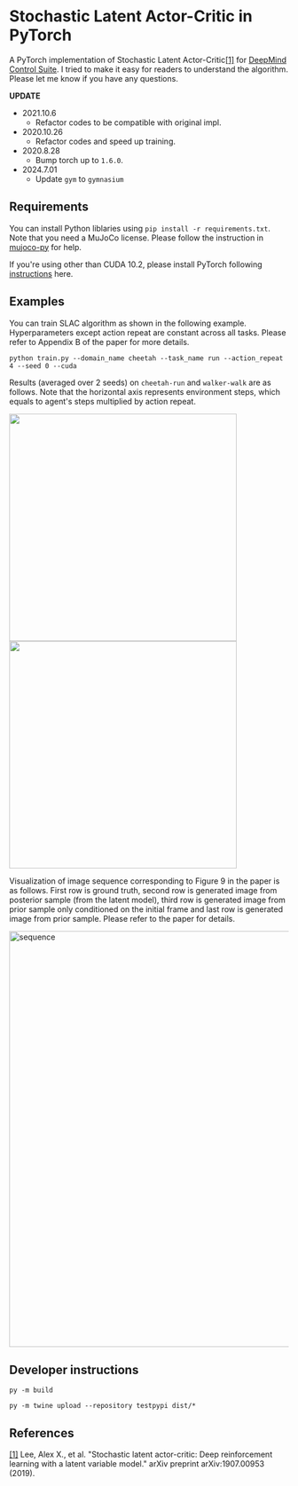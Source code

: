 # Stochastic Latent Actor-Critic in PyTorch
A PyTorch implementation of Stochastic Latent Actor-Critic[[1]](#references) for [DeepMind Control Suite](https://github.com/deepmind/dm_control). I tried to make it easy for readers to understand the algorithm. Please let me know if you have any questions.

**UPDATE**
- 2021.10.6
    - Refactor codes to be compatible with original impl.
- 2020.10.26
    - Refactor codes and speed up training.
- 2020.8.28
    - Bump torch up to `1.6.0`.
- 2024.7.01
    - Update `gym` to `gymnasium`

## Requirements
You can install Python liblaries using `pip install -r requirements.txt`. Note that you need a MuJoCo license. Please follow the instruction in [mujoco-py](https://github.com/openai/mujoco-py) for help.

If you're using other than CUDA 10.2, please install PyTorch following [instructions](https://pytorch.org/get-started/locally/) here.


## Examples
You can train SLAC algorithm as shown in the following example. Hyperparameters except action repeat are constant across all tasks. Please refer to Appendix B of the paper for more details.

```
python train.py --domain_name cheetah --task_name run --action_repeat 4 --seed 0 --cuda
```

Results (averaged over 2 seeds) on `cheetah-run` and `walker-walk` are as follows. Note that the horizontal axis represents environment steps, which equals to agent's steps multiplied by action repeat.

<img src="https://user-images.githubusercontent.com/37267851/136091614-bf36f6e2-991a-45d1-8b8e-8f22718dbbe3.png" width=410>  <img src="https://user-images.githubusercontent.com/37267851/136091624-1bfcf519-3697-4b1e-aad0-4b5211fc64e2.png" width=410>

Visualization of image sequence corresponding to Figure 9 in the paper is as follows. First row is ground truth, second row is generated image from posterior sample (from the latent model), third row is generated image from prior sample only conditioned on the initial frame and last row is generated image from prior sample. Please refer to the paper for details.

<img src="https://user-images.githubusercontent.com/37267851/69476615-6802a400-0e1f-11ea-919d-b7958413efab.png" title="sequence" width=750>


## Developer instructions

```
py -m build
```


```
py -m twine upload --repository testpypi dist/*
```

## References
[[1]](https://arxiv.org/abs/1907.00953) Lee, Alex X., et al. "Stochastic latent actor-critic: Deep reinforcement learning with a latent variable model." arXiv preprint arXiv:1907.00953 (2019).

